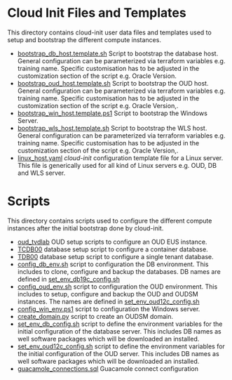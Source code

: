 # Cloud Init Files and Templates

This directory contains cloud-init user data files and templates used to setup
and bootstrap the different compute instances.

- [bootstrap_db_host.template.sh](bootstrap_db_host.template.sh) Script to
  bootstrap the database host. General configuration can be parameterized via
  terraform variables e.g. training name. Specific customisation has to be
  adjusted in the customization section of the script e.g. Oracle Version.
- [bootstrap_oud_host.template.sh](bootstrap_oud_host.template.sh) Script to
  bootstrap the OUD host. General configuration can be parameterized via
  terraform variables e.g. training name. Specific customisation has to be
  adjusted in the customization section of the script e.g. Oracle Version,.
- [bootstrap_win_host.template.ps1](bootstrap_win_host.template.ps1) Script to
  bootstrap the Windows Server.
- [bootstrap_wls_host.template.sh](bootstrap_wls_host.template.sh) Script to
  bootstrap the WLS host. General configuration can be parameterized via
  terraform variables e.g. training name. Specific customisation has to be
  adjusted in the customization section of the script e.g. Oracle Version,.
- [linux_host.yaml](linux_host.yaml) *cloud-init* configuration template file
  for a Linux server. This file is generically used for all kind of Linux
  servers e.g. OUD, DB and WLS server.

# Scripts

This directory contains scripts used to configure the different
compute instances after the initial bootstrap done by cloud-init.

- [oud_tvdlab](oud_tvdlab) OUD setup scripts to configure an OUD EUS instance.
- [TCDB00](TCDB00) database setup script to configure a container database.
- [TDB00](TDB00) database setup script to configure a single tenant database.
- [config_db_env.sh](config_db_env.sh) script to configuration the DB environment.
  This includes to clone, configure and backup the databases. DB names are
  defined in [set_env_db19c_config.sh](set_env_db19c_config.sh)
- [config_oud_env.sh](config_oud_env.sh) script to configuration the OUD
  environment. This includes to setup, configure and backup the OUD and OUDSM
  instances. The names are defined in [set_env_oud12c_config.sh](set_env_oud12c_config.sh)
- [config_win_env.ps1](config_win_env.ps1) script to configuration the Windows
  server.
- [create_domain.py](create_domain.py) script to create an OUDSM domain.
- [set_env_db_config.sh](set_env_db_config.sh) script to define the
  environment variables for the initial configuration of the database server.
  This includes DB names as well software packages which will be downloaded an
  installed.
- [set_env_oud12c_config.sh](set_env_oud12c_config.sh) script to define the
  environment variables for the initial configuration of the OUD server.
  This includes DB names as well software packages which will be downloaded an
  installed.
- [guacamole_connections.sql](guacamole_connections.sql) Guacamole connect
  configuration

